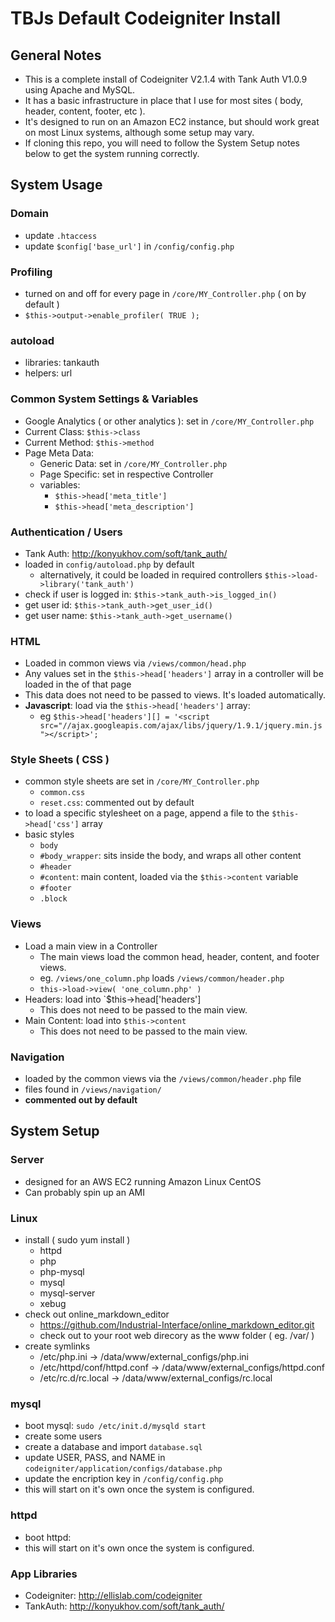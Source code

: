 TBJs Default Codeigniter Install
================================

General Notes
-------------

- This is a complete install of Codeigniter V2.1.4 with Tank Auth V1.0.9 using Apache and MySQL.
- It has a basic infrastructure in place that I use for most sites ( body, header, content, footer, etc ).
- It's designed to run on an Amazon EC2 instance, but should work great on most Linux systems, although some setup may vary.
- If cloning this repo, you will need to follow the System Setup notes below to get the system running correctly.


System Usage
------------

### Domain
- update `.htaccess`
- update `$config['base_url']` in `/config/config.php`

### Profiling
- turned on and off for every page in `/core/MY_Controller.php` ( on by default )
- `$this->output->enable_profiler( TRUE );`

### autoload
- libraries: tankauth
- helpers: url

### Common System Settings & Variables
- Google Analytics ( or other analytics ): set in `/core/MY_Controller.php`
- Current Class: `$this->class`
- Current Method: `$this->method`
- Page Meta Data:
	- Generic Data: set in `/core/MY_Controller.php`
	- Page Specific: set in respective Controller
	- variables:
		- `$this->head['meta_title']`
		- `$this->head['meta_description']`

### Authentication / Users
- Tank Auth: http://konyukhov.com/soft/tank_auth/
- loaded in `config/autoload.php` by default
	- alternatively, it could be loaded in required controllers `$this->load->library('tank_auth')`
- check if user is logged in: `$this->tank_auth->is_logged_in()`
- get user id: `$this->tank_auth->get_user_id()`
- get user name: `$this->tank_auth->get_username()`

### HTML <head></head>
- Loaded in common views via `/views/common/head.php`
- Any values set in the `$this->head['headers']` array in a controller will be loaded in the <head> of that page
- This data does not need to be passed to views.  It's loaded automatically.
- **Javascript**: load via the `$this->head['headers']` array:
	- eg `$this->head['headers'][] = '<script src="//ajax.googleapis.com/ajax/libs/jquery/1.9.1/jquery.min.js"></script>';`

### Style Sheets ( CSS )
- common style sheets are set in `/core/MY_Controller.php`
	- `common.css`
	- `reset.css`: commented out by default
- to load a specific stylesheet on a page, append a file to the `$this->head['css']` array
- basic styles
	- `body`
	- `#body_wrapper`: sits inside the body, and wraps all other content
	- `#header`
	- `#content`: main content, loaded via the `$this->content` variable
	- `#footer`
	- `.block`

### Views
- Load a main view in a Controller
	- The main views load the common head, header, content, and footer views.
	- eg. `/views/one_column.php` loads `/views/common/header.php`
	- `this->load->view( 'one_column.php' )`
- Headers: load into `$this->head['headers']
	- This does not need to be passed to the main view.
- Main Content: load into `$this->content`
	- This does not need to be passed to the main view.

### Navigation
- loaded by the common views via the `/views/common/header.php` file
- files found in `/views/navigation/`
- **commented out by default**


System Setup
------------

### Server
- designed for an AWS EC2 running Amazon Linux CentOS
- Can probably spin up an AMI

### Linux
- install ( sudo yum install )
	- httpd
	- php
	- php-mysql
	- mysql
	- mysql-server
	- xebug
- check out online_markdown_editor
	- https://github.com/Industrial-Interface/online_markdown_editor.git
	- check out to your root web direcory as the www folder ( eg. /var/ )
- create symlinks
	- /etc/php.ini -> /data/www/external_configs/php.ini
	- /etc/httpd/conf/httpd.conf -> /data/www/external_configs/httpd.conf
	- /etc/rc.d/rc.local -> /data/www/external_configs/rc.local

### mysql
- boot mysql: `sudo /etc/init.d/mysqld start`
- create some users
- create a database and import `database.sql`
- update USER, PASS, and NAME in `codeigniter/application/configs/database.php`
- update the encription key in `/config/config.php`
- this will start on it's own once the system is configured.

### httpd
- boot httpd: 
- this will start on it's own once the system is configured.

### App Libraries
- Codeigniter: http://ellislab.com/codeigniter
- TankAuth: http://konyukhov.com/soft/tank_auth/